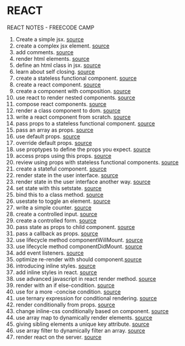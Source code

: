 # REACT
REACT NOTES - FREECODE CAMP

1. Create a simple jsx. [source](https://github.com/hillarioh/REACT/blob/master/codes/create-a-simple-jsx-element.js)
2. create a complex jsx element. [source](https://github.com/hillarioh/REACT/blob/master/codes/create-a-simple-jsx-element.js)
3. add comments. [source](https://github.com/hillarioh/REACT/blob/master/codes/add-comments-in-jsx.js) 
4. render html elements. [source](https://github.com/hillarioh/REACT/blob/master/codes/render-html-elements-to-the-dom%20(1).js)
5. define an html class in jsx. [source](https://github.com/hillarioh/REACT/blob/master/codes/define-an-html-class-in-jsx.js)
6. learn about self closing. [source](https://github.com/hillarioh/REACT/blob/master/codes/learn-about-self-closing-jsx-tags.js)
7. create a stateless functional component. [source](https://github.com/hillarioh/REACT/blob/master/codes/create-a-stateless-functional-component.js)
8. create a react component. [source](https://github.com/hillarioh/REACT/blob/master/codes/create-a-react-component.js)
9. create a component with composition. [source](https://github.com/hillarioh/REACT/blob/master/codes/create-a-component-with-composition.js)
10. use react to render nested components. [source](https://github.com/hillarioh/REACT/blob/master/codes/use-react-to-render-nested-components.js)
11. compose react components. [source](https://github.com/hillarioh/REACT/blob/master/codes/compose-react-components.js)
12. render a class component to dom. [source](https://github.com/hillarioh/REACT/blob/master/codes/render-a-class-component-to-the-dom.js)
13. write a react component from scratch. [source](https://github.com/hillarioh/REACT/blob/master/codes/write-a-react-component-from-scratch.js)
14. pass props to a stateless functional component. [source](https://github.com/hillarioh/REACT/blob/master/codes/pass-props-to-a-stateless-functional-component.js)
15. pass an array as props. [source](https://github.com/hillarioh/REACT/blob/master/codes/pass-an-array-as-props.js)
16. use default props. [source](https://github.com/hillarioh/REACT/blob/master/codes/use-default-props.js)
17. override default props. [source](https://github.com/hillarioh/REACT/blob/master/codes/override-default-props.js)
18. use proptypes to define the props you expect. [source](https://github.com/hillarioh/REACT/blob/master/codes/use-proptypes-to-define-the-props-you-expect.js)
19. access props using this props. [source](https://github.com/hillarioh/REACT/blob/master/codes/access-props-using-this-props.js)
20. review using props with stateless functional components. [source](https://github.com/hillarioh/REACT/blob/master/codes/review-using-props-with-stateless-functional-components.js)
21. create a stateful component. [source](https://github.com/hillarioh/REACT/blob/master/codes/create-a-stateful-component.js)
22. render state in the user interface. [source](https://github.com/hillarioh/REACT/blob/master/codes/render-state-in-the-user-interface.js)
23. render state in the user interface another way. [source](https://github.com/hillarioh/REACT/blob/master/codes/render-state-in-the-user-interface-another-way.js)
24. set state with this setstate. [source](https://github.com/hillarioh/REACT/blob/master/codes/set-state-with-this-setstate.js)
25. bind this to a class method. [source](https://github.com/hillarioh/REACT/blob/master/codes/bind-this-to-a-class-method%20(1).js)
26. usestate to toggle an element. [source](https://github.com/hillarioh/REACT/blob/master/codes/use-state-to-toggle-an-element.js)
27. write a simple counter. [source](https://github.com/hillarioh/REACT/blob/master/codes/write-a-simple-counter.js)
28. create a controlled input. [source](https://github.com/hillarioh/REACT/blob/master/codes/create-a-controlled-input.js)
29. create a controlled form. [source](https://github.com/hillarioh/REACT/blob/master/codes/create-a-controlled-form.js)
30. pass state as props to child component. [source](https://github.com/hillarioh/REACT/blob/master/codes/pass-state-as-props-to-child-components.js)
31. pass a callback as props. [source](https://github.com/hillarioh/REACT/blob/master/codes/pass-a-callback-as-props.js)
32. use lifecycle method componentWillMount. [source](https://github.com/hillarioh/REACT/blob/master/codes/use-the-lifecycle-method-componentwillmount.js)
33. use lifecycle method componentDidMount. [source](https://github.com/hillarioh/REACT/blob/master/codes/use-the-lifecycle-method-componentdidmount.js)
34. add event listeners. [source](https://github.com/hillarioh/REACT/blob/master/codes/add-event-listeners%20(1).js)
35. optimize re-render with should component.[source](https://github.com/hillarioh/REACT/blob/master/codes/optimize-re-renders-with-shouldcomponentupdate.js)
36. introducing inline styles. [source](https://github.com/hillarioh/REACT/blob/master/codes/introducing-inline-styles.js)
37. add inline styles in react. [source](https://github.com/hillarioh/REACT/blob/master/codes/add-inline-styles-in-react.js)
38. use advanced javascript in react render method. [source](https://github.com/hillarioh/REACT/blob/master/codes/use-advanced-javascript-in-react-render-method.js)
39. render with an if else-condition. [source](https://github.com/hillarioh/REACT/blob/master/codes/render-with-an-if-else-condition.js)
40. use for a more -concise condition. [source](https://github.com/hillarioh/REACT/blob/master/codes/use--for-a-more-concise-conditional.js)
41. use ternary expression for conditional rendering. [source](https://github.com/hillarioh/REACT/blob/master/codes/use-a-ternary-expression-for-conditional-rendering.js)
42. render conditionally from props. [source](https://github.com/hillarioh/REACT/blob/master/codes/render-conditionally-from-props%20(1).js)
43. change inline-css conditionally based on component. [source](https://github.com/hillarioh/REACT/blob/master/codes/change-inline-css-conditionally-based-on-component-state.js)
44. use array map to dynamically render elements. [source](https://github.com/hillarioh/REACT/blob/master/codes/use-array-map-to-dynamically-render-elements.js)
45. giving sibling elements a unique key attribute. [source](https://github.com/hillarioh/REACT/blob/master/codes/give-sibling-elements-a-unique-key-attribute.js)
46. use array filter to dynamically filter an array. [source](https://github.com/hillarioh/REACT/blob/master/codes/use-array-filter-to-dynamically-filter-an-array.js)
47. render react on the server. [source](https://github.com/hillarioh/REACT/blob/master/codes/render-react-on-the-server-with-rendertostring.js)
